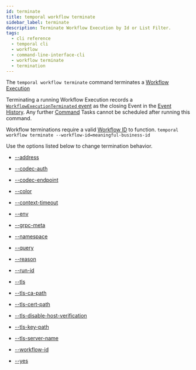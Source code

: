```yaml
---
id: terminate
title: temporal workflow terminate
sidebar_label: terminate
description: Terminate Workflow Execution by Id or List Filter.
tags:
  - cli reference
  - temporal cli
  - workflow
  - command-line-interface-cli
  - workflow terminate
  - termination
---
```


The `temporal workflow terminate` command terminates a [Workflow Execution](/concepts/what-is-a-workflow-execution)

Terminating a running Workflow Execution records a [`WorkflowExecutionTerminated` event](/references/events#workflowexecutionterminated) as the closing Event in the [Event History](/concepts/what-is-an-event-history).
Any further [Command](/concepts/what-is-a-command) Tasks cannot be scheduled after running this command.

Workflow terminations require a valid [Workflow ID](/concepts/what-is-a-workflow-id) to function.
`temporal workflow terminate --workflow-id=meaningful-business-id`

Use the options listed below to change termination behavior.

- [--address](/cli/cmd-options/address)

- [--codec-auth](/cli/cmd-options/codec-auth)

- [--codec-endpoint](/cli/cmd-options/codec-endpoint)

- [--color](/cli/cmd-options/color)

- [--context-timeout](/cli/cmd-options/context-timeout)

- [--env](/cli/cmd-options/env)

- [--grpc-meta](/cli/cmd-options/grpc-meta)

- [--namespace](/cli/cmd-options/namespace)

- [--query](/cli/cmd-options/query)

- [--reason](/cli/cmd-options/reason)

- [--run-id](/cli/cmd-options/run-id)

- [--tls](/cli/cmd-options/tls)

- [--tls-ca-path](/cli/cmd-options/tls-ca-path)

- [--tls-cert-path](/cli/cmd-options/tls-cert-path)

- [--tls-disable-host-verification](/cli/cmd-options/tls-disable-host-verification)

- [--tls-key-path](/cli/cmd-options/tls-key-path)

- [--tls-server-name](/cli/cmd-options/tls-server-name)

- [--workflow-id](/cli/cmd-options/workflow-id)

- [--yes](/cli/cmd-options/yes)
